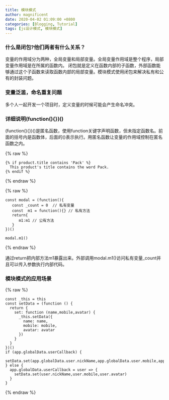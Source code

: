 ```yaml
---
title: 模块模式
author: magnificent
date: 2020-04-02 01:09:00 +0800
categories: [Blogging, Tutorial]
tags: [js设计模式, 模块模式]
---
```


### 什么是闭包?他们两者有什么关系？

变量的作用域分为两种，全局变量和局部变量。全局变量作用域是整个程序，局部变量作用域是在所属的函数内。 闭包就是定义在函数内部的子函数，外部函数能够通过这个子函数来读取函数内部的局部变量。模块模式使用闭包来解决私有和公有的封装问题。

### 变量泛滥，命名重复问题

多个人一起开发一个项目时，定义变量的时候可能会产生命名冲突。

### 详细说明(function(){})()

(function(){})()是匿名函数，使用function关键字声明函数，但未指定函数名。前面的括号内是函数体，后面的()表示执行。用匿名函数让变量的作用域控制在匿名函数之内。

{% raw %}
```liquid
{% if product.title contains 'Pack' %}
  This product's title contains the word Pack.
{% endif %}
```
{% endraw %}

{% raw %}
```liquid
const modal = (function(){
   const _count = 0  // 私有变量
   const  m1 = function(){} // 私有方法
   return{
      m1:m1 // 公有方法
   }
})()

modal.m1()
```
{% endraw %}

通过return把内部方法m1暴露出来。外部调用modal.m1()访问私有变量_count并且可以传入参数执行内部代码。

### 模块模式的应用场景

{% raw %}
```liquid
const _this = this
const setData = (function () {
  return {
    set: function (name,mobile,avatar) {
      _this.setData({
        name: name,
        mobile: mobile,
        avatar: avatar
      })
    }
  }
})()
if (app.globalData.userCallback) {
  setData.set(app.globalData.user.nickName,app.globalData.user.mobile,app.globalData.user.avatar)
} else {
  app.globalData.userCallback = user => {
    setData.set(user.nickName,user.mobile,user.avatar)
  }
}
```
{% endraw %}
